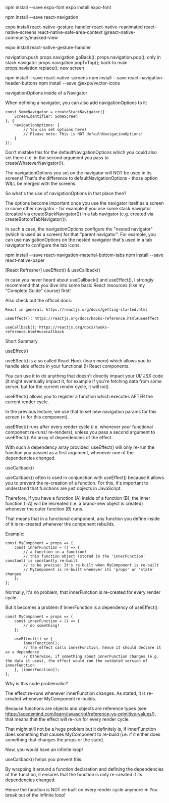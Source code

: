 npm install --save expo-font
expo install expo-font

npm install --save react-navigation

expo install react-native-gesture-handler react-native-reanimated react-native-screens react-native-safe-area-context @react-native-community/masked-view

expo install react-native-gesture-handler

navigation.push
props.navigation.goBack();
props.navigation.pop(); only in stack navigator
      props.navigation.popToTop(); back to main 
      props.naviation.replace(); new screen

npm install --save react-native-screens
npm install --save react-navigation-header-buttons
npm install --save @expo/vector-icons


navigationOptions inside of a Navigator

When defining a navigator, you can also add navigationOptions to it:

    const SomeNavigator = createStackNavigator({
        ScreenIdentifier: SomeScreen
    }, {
        navigationOptions: {
            // You can set options here!
            // Please note: This is NOT defaultNavigationOptions!
        }
    });

Don't mistake this for the defaultNavigationOptions which you could also set there (i.e. in the second argument you pass to createWhateverNavigator()).

The navigationOptions you set on the navigator will NOT be used in its screens! That's the difference to defaultNavigationOptions - those option WILL be merged with the screens.

So what's the use of navigationOptions in that place then?

The options become important once you use the navigator itself as a screen in some other navigator - for example if you use some stack navigator (created via createStackNavigator()) in a tab navigator (e.g. created via createBottomTabNavigator()).

In such a case, the navigationOptions configure the "nested navigator" (which is used as a screen) for that "parent navigator". For example, you can use navigationOptions on the nested navigator that's used in a tab navigator to configure the tab icons.



npm install --save react-navigation-material-bottom-tabs
npm install --save react-native-paper


[React Refresher] useEffect() & useCallback()

In case you never heard about useCallback() and useEffect(), I strongly recommend that you dive into some basic React resources (like my "Complete Guide" course) first!

Also check out the official docs:

    React in general: https://reactjs.org/docs/getting-started.html

    useEffect(): https://reactjs.org/docs/hooks-reference.html#useeffect

    useCallback(): https://reactjs.org/docs/hooks-reference.html#usecallback

Short Summary

useEffect()

useEffect() is a so called React Hook (learn more) which allows you to handle side effects in your functional (!) React components.

You can use it to do anything that doesn't directly impact your UI/ JSX code (it might eventually impact it, for example if you're fetching data from some server, but for the current render cycle, it will not).

useEffect() allows you to register a function which executes AFTER the current render cycle.

In the previous lecture, we use that to set new navigation params for this screen (= for this component).

useEffect() runs after every render cycle (i.e. whenever your functional component re-runs/ re-renders), unless you pass a second argument to useEffect(): An array of dependencies of the effect.

With such a dependency array provided, useEffect() will only re-run the function you passed as a first argument, whenever one of the dependencies changed.


useCallback()

useCallback() often is used in conjunction with useEffect() because it allows you to prevent the re-creation of a function. For this, it's important to understand that functions are just objects in JavaScript.

Therefore, if you have a function (A) inside of a function (B), the inner function (=A) will be recreated (i.e. a brand-new object is created) whenever the outer function (B) runs.

That means that in a functional component, any function you define inside of it is re-created whenever the component rebuilds.

Example:

    const MyComponent = props => {
        const innerFunction = () => {
            // a function in a function!
            // this function object (stored in the 'innerFunction' constant) is constantly re-built
            // to be precise: It's re-built when MyComponent is re-built 
            // MyComponent is re-built whenever its 'props' or 'state' changes
        };
    };

Normally, it's no problem, that innerFunction is re-created for every render cycle.

But it becomes a problem if innerFunction is a dependency of useEffect():

    const MyComponent = props => {
        const innerFunction = () => {
            // do something!
        };
     
        useEffect(() => {
            innerFunction();
            // The effect calls innerFunction, hence it should declare it as a dependency
            // Otherwise, if something about innerFunction changes (e.g. the data it uses), the effect would run the outdated version of innerFunction
        }, [innerFunction]);
    };

Why is this code problematic?

The effect re-runs whenever innerFunction changes. As stated, it is re-created whenever MyComponent re-builds.

Because functions are objects and objects are reference types (see: https://academind.com/learn/javascript/reference-vs-primitive-values/), that means that the effect will re-run for every render cycle.

That might still not be a huge problem but it definitely is, if innerFunction does something that causes MyComponent to re-build (i.e. if it either does something that changes the props or the state).

Now, you would have an infinite loop!

useCallback() helps you prevent this.

By wrapping it around a function declaration and defining the dependencies of the function, it ensures that the function is only re-created if its dependencies changed.

Hence the function is NOT re-built on every render cycle anymore => You break out of the infinite loop!
